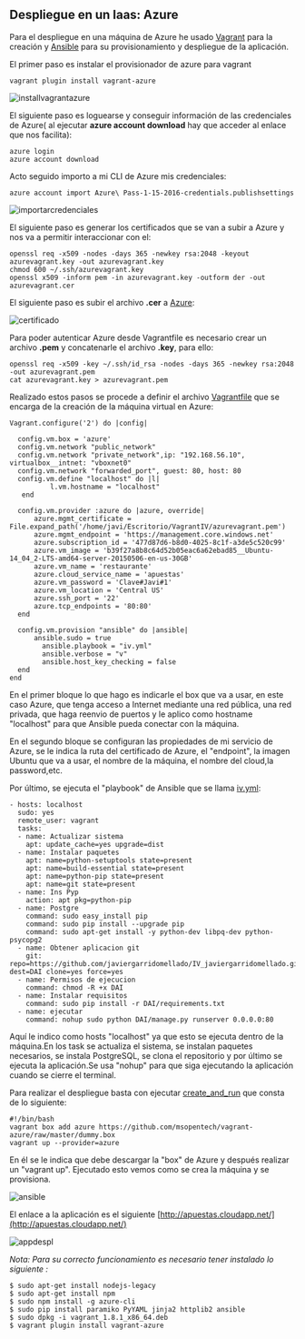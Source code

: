## Despliegue en un Iaas: Azure

Para el despliegue en una máquina de Azure he usado [Vagrant](https://www.vagrantup.com/) para la creación y [Ansible](http://www.ansible.com/) para su provisionamiento y despliegue de la aplicación.

El primer paso es instalar el provisionador de azure para vagrant
```
vagrant plugin install vagrant-azure
```

![installvagrantazure](http://i1045.photobucket.com/albums/b457/Francisco_Javier_G_M/installvagranazure_zpsad7pzrjg.png)

El siguiente paso es loguearse y conseguir información de las credenciales de Azure( al ejecutar **azure account download** hay que acceder al enlace que nos facilita):
```
azure login
azure account download
```

Acto seguido importo a mi CLI de Azure mis credenciales:
```
azure account import Azure\ Pass-1-15-2016-credentials.publishsettings
```

![importarcredenciales](http://i1045.photobucket.com/albums/b457/Francisco_Javier_G_M/azureimport_zpsfwwiqjcc.png)


El siguiente paso es generar los certificados que se van a subir a Azure y nos va a permitir interaccionar con el:
```
openssl req -x509 -nodes -days 365 -newkey rsa:2048 -keyout azurevagrant.key -out azurevagrant.key
chmod 600 ~/.ssh/azurevagrant.key
openssl x509 -inform pem -in azurevagrant.key -outform der -out azurevagrant.cer
```

El siguiente paso es subir el archivo **.cer** a [Azure](https://manage.windowsazure.com/@franciscojaviergarmelhotmai.onmicrosoft.com#Workspaces/AdminTasks/ListManagementCertificates):


![certificado](http://i1045.photobucket.com/albums/b457/Francisco_Javier_G_M/subircredencial_zpshfktx7xg.png)

Para poder autenticar Azure desde Vagrantfile es necesario crear un archivo **.pem** y concatenarle el archivo **.key**, para ello:
```
openssl req -x509 -key ~/.ssh/id_rsa -nodes -days 365 -newkey rsa:2048 -out azurevagrant.pem
cat azurevagrant.key > azurevagrant.pem
```

Realizado estos pasos se procede a definir el archivo [Vagrantfile](https://github.com/javiergarridomellado/IV_javiergarridomellado/blob/master/VagrantAzure/Vagrantfile) que se encarga de la creación de la máquina virtual en Azure:
```
Vagrant.configure('2') do |config|

  config.vm.box = 'azure'
  config.vm.network "public_network"
  config.vm.network "private_network",ip: "192.168.56.10", virtualbox__intnet: "vboxnet0"
  config.vm.network "forwarded_port", guest: 80, host: 80
  config.vm.define "localhost" do |l|
          l.vm.hostname = "localhost"
   end

  config.vm.provider :azure do |azure, override|
      azure.mgmt_certificate = File.expand_path('/home/javi/Escritorio/VagrantIV/azurevagrant.pem') 
      azure.mgmt_endpoint = 'https://management.core.windows.net'
      azure.subscription_id = '477d87d6-b8d0-4025-8c1f-a3de5c520c99'
      azure.vm_image = 'b39f27a8b8c64d52b05eac6a62ebad85__Ubuntu-14_04_2-LTS-amd64-server-20150506-en-us-30GB'
      azure.vm_name = 'restaurante'
      azure.cloud_service_name = 'apuestas'  
      azure.vm_password = 'Clave#Javi#1'
      azure.vm_location = 'Central US' 
      azure.ssh_port = '22'
      azure.tcp_endpoints = '80:80'
  end	

  config.vm.provision "ansible" do |ansible|
      ansible.sudo = true
        ansible.playbook = "iv.yml"
        ansible.verbose = "v"
        ansible.host_key_checking = false
  end
end
```

En el primer bloque lo que hago es indicarle el box que va a usar, en este caso Azure, que tenga acceso a Internet mediante una red pública, una red privada, que haga reenvio de puertos y le aplico como hostname "localhost" para que Ansible pueda conectar con la máquina.

En el segundo bloque se configuran las propiedades de mi servicio de Azure, se le indica la ruta del certificado de Azure, el "endpoint", la imagen Ubuntu que va a usar, el nombre de la máquina, el nombre del cloud,la password,etc.

Por último, se ejecuta el "playbook" de Ansible que se llama [iv.yml](https://github.com/javiergarridomellado/IV_javiergarridomellado/blob/master/VagrantAzure/iv.yml):
```
- hosts: localhost
  sudo: yes
  remote_user: vagrant
  tasks:
  - name: Actualizar sistema 
    apt: update_cache=yes upgrade=dist  
  - name: Instalar paquetes
    apt: name=python-setuptools state=present
    apt: name=build-essential state=present
    apt: name=python-pip state=present
    apt: name=git state=present
  - name: Ins Pyp
    action: apt pkg=python-pip
  - name: Postgre
    command: sudo easy_install pip
    command: sudo pip install --upgrade pip
    command: sudo apt-get install -y python-dev libpq-dev python-psycopg2
  - name: Obtener aplicacion git
    git: repo=https://github.com/javiergarridomellado/IV_javiergarridomellado.git  dest=DAI clone=yes force=yes
  - name: Permisos de ejecucion
    command: chmod -R +x DAI
  - name: Instalar requisitos
    command: sudo pip install -r DAI/requirements.txt
  - name: ejecutar
    command: nohup sudo python DAI/manage.py runserver 0.0.0.0:80
```

Aquí le indico como hosts "localhost" ya que esto se ejecuta dentro de la máquina.En los task se actualiza el sistema, se instalan paquetes necesarios, se instala PostgreSQL, se clona el repositorio y por último se ejecuta la aplicación.Se usa "nohup" para que siga ejecutando la aplicación cuando se cierre el terminal.

Para realizar el despliegue basta con ejecutar [create_and_run](https://github.com/javiergarridomellado/IV_javiergarridomellado/blob/master/VagrantAzure/create_and_run.sh) que consta de lo siguiente:
```
#!/bin/bash
vagrant box add azure https://github.com/msopentech/vagrant-azure/raw/master/dummy.box
vagrant up --provider=azure
```
En él se le indica que debe descargar la "box" de Azure y después realizar un "vagrant up". Ejecutado esto vemos como se crea la máquina y se provisiona. 

![ansible](http://i1045.photobucket.com/albums/b457/Francisco_Javier_G_M/vagrantupazure_zpscx7wl4dk.png)

El enlace a la aplicación es el siguiente [http://apuestas.cloudapp.net/](http://apuestas.cloudapp.net/)

![appdespl](http://i1045.photobucket.com/albums/b457/Francisco_Javier_G_M/vagrantazureprac_zps0btpmjnn.png)




*Nota: Para su correcto funcionamiento es necesario tener instalado lo siguiente :*
```
$ sudo apt-get install nodejs-legacy
$ sudo apt-get install npm
$ sudo npm install -g azure-cli
$ sudo pip install paramiko PyYAML jinja2 httplib2 ansible
$ sudo dpkg -i vagrant_1.8.1_x86_64.deb
$ vagrant plugin install vagrant-azure
```



